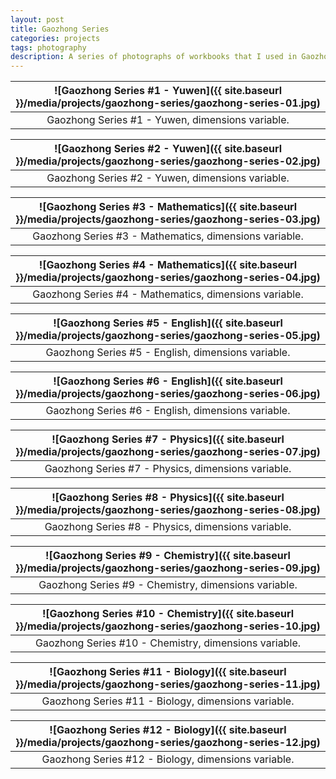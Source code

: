 ```yaml
---
layout: post
title: Gaozhong Series
categories: projects
tags: photography
description: A series of photographs of workbooks that I used in Gaozhong (10th to 12th grade).
---
```


![Gaozhong Series #1 - Yuwen]({{ site.baseurl }}/media/projects/gaozhong-series/gaozhong-series-01.jpg) |
:----------: |
Gaozhong Series #1 - Yuwen, dimensions variable. |

![Gaozhong Series #2 - Yuwen]({{ site.baseurl }}/media/projects/gaozhong-series/gaozhong-series-02.jpg) |
:----------: |
Gaozhong Series #2 - Yuwen, dimensions variable. |

![Gaozhong Series #3 - Mathematics]({{ site.baseurl }}/media/projects/gaozhong-series/gaozhong-series-03.jpg) |
:----------: |
Gaozhong Series #3 - Mathematics, dimensions variable. |

![Gaozhong Series #4 - Mathematics]({{ site.baseurl }}/media/projects/gaozhong-series/gaozhong-series-04.jpg) |
:----------: |
Gaozhong Series #4 - Mathematics, dimensions variable. |

![Gaozhong Series #5 - English]({{ site.baseurl }}/media/projects/gaozhong-series/gaozhong-series-05.jpg) |
:----------: |
Gaozhong Series #5 - English, dimensions variable. |

![Gaozhong Series #6 - English]({{ site.baseurl }}/media/projects/gaozhong-series/gaozhong-series-06.jpg) |
:----------: |
Gaozhong Series #6 - English, dimensions variable. |

![Gaozhong Series #7 - Physics]({{ site.baseurl }}/media/projects/gaozhong-series/gaozhong-series-07.jpg) |
:----------: |
Gaozhong Series #7 - Physics, dimensions variable. |

![Gaozhong Series #8 - Physics]({{ site.baseurl }}/media/projects/gaozhong-series/gaozhong-series-08.jpg) |
:----------: |
Gaozhong Series #8 - Physics, dimensions variable. |

![Gaozhong Series #9 - Chemistry]({{ site.baseurl }}/media/projects/gaozhong-series/gaozhong-series-09.jpg) |
:----------: |
Gaozhong Series #9 - Chemistry, dimensions variable. |

![Gaozhong Series #10 - Chemistry]({{ site.baseurl }}/media/projects/gaozhong-series/gaozhong-series-10.jpg) |
:----------: |
Gaozhong Series #10 - Chemistry, dimensions variable. |

![Gaozhong Series #11 - Biology]({{ site.baseurl }}/media/projects/gaozhong-series/gaozhong-series-11.jpg) |
:----------: |
Gaozhong Series #11 - Biology, dimensions variable. |

![Gaozhong Series #12 - Biology]({{ site.baseurl }}/media/projects/gaozhong-series/gaozhong-series-12.jpg) |
:----------: |
Gaozhong Series #12 - Biology, dimensions variable. |
